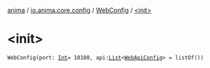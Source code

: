[anima](../../index.md) / [io.anima.core.config](../index.md) / [WebConfig](index.md) / [&lt;init&gt;](./-init-.md)

# &lt;init&gt;

`WebConfig(port: `[`Int`](https://kotlinlang.org/api/latest/jvm/stdlib/kotlin/-int/index.html)` = 10180, api: `[`List`](https://kotlinlang.org/api/latest/jvm/stdlib/kotlin.collections/-list/index.html)`<`[`WebApiConfig`](../-web-api-config/index.md)`> = listOf())`